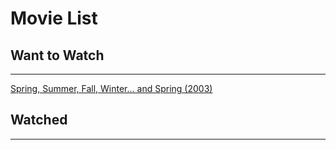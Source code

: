 Movie List
==========

Want to Watch
-------------

------------------------------------------------------------------------

[Spring, Summer, Fall, Winter… and Spring (2003)](http://www.imdb.com/title/tt0374546/)

Watched
-------

------------------------------------------------------------------------
